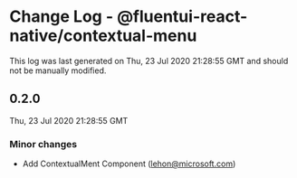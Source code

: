 # Change Log - @fluentui-react-native/contextual-menu

This log was last generated on Thu, 23 Jul 2020 21:28:55 GMT and should not be manually modified.

<!-- Start content -->

## 0.2.0

Thu, 23 Jul 2020 21:28:55 GMT

### Minor changes

- Add ContextualMent Component (lehon@microsoft.com)
